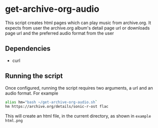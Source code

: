 # get-archive-org-audio
This script creates html pages which can play music from archive.org.
It expects from user the archive.org album's detail page url or downloads page url and the preferred audio format from the user

## Dependencies
- curl

## Running the script
Once configured, running the script requires two arguments, a url and an audio format. For example
```bash
alias hm="bash ~/get-archive-org-audio.sh`
hm https://archive.org/details/sonic-r-ost flac
```
This will create an html file, in the current directory, as shown in `example html.png`
